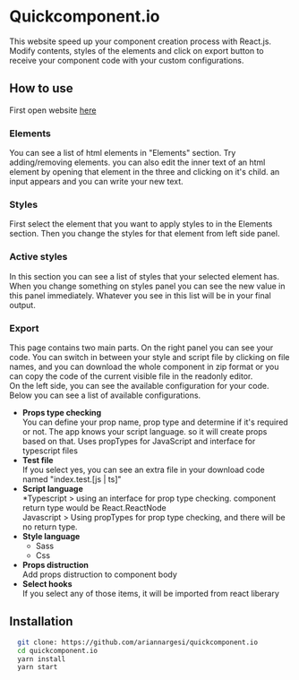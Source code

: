 # Quickcomponent.io

This website speed up your component creation process with React.js. Modify contents, styles of the elements and click on export button to receive your component code with your custom configurations.

## How to use

First open website [here](http://quickcomponent.io)

### Elements

You can see a list of html elements in "Elements" section. Try adding/removing elements. you can also edit the inner text of an html element by opening that element in the three and clicking on it's child. an input appears and you can write your new text.

### Styles

First select the element that you want to apply styles to in the Elements section. Then you change the styles for that element from left side panel.

### Active styles

In this section you can see a list of styles that your selected element has. When you change something on styles panel you can see the new value in this panel immediately. Whatever you see in this list will be in your final output.

### Export

This page contains two main parts. On the right panel you can see your code. You can switch in between your style and script file by clicking on file names, and you can download the whole component in zip format or you can copy the code of the current visible file in the readonly editor.</br>
On the left side, you can see the available configuration for your code. Below you can see a list of available configurations.

-   **Props type checking**</br>
    You can define your prop name, prop type and determine if it's required or not. The app knows your script language. so it will create props based on that. Uses propTypes for JavaScript and interface for typescript files
-   **Test file** </br>
    If you select yes, you can see an extra file in your download code named "index.test.[js | ts]"
-   **Script language**</br>
    \*Typescript > using an interface for prop type checking. component return type would be React.ReactNode</br>
    Javascript > Using propTypes for prop type checking, and there will be no return type.
-   **Style language**</br>
    -   Sass
    -   Css
-   **Props distruction**</br>
    Add props distruction to component body
-   **Select hooks**</br>
    If you select any of those items, it will be imported from react liberary

## Installation

```bash
  git clone: https://github.com/ariannargesi/quickcomponent.io
  cd quickcomponent.io
  yarn install
  yarn start
```
